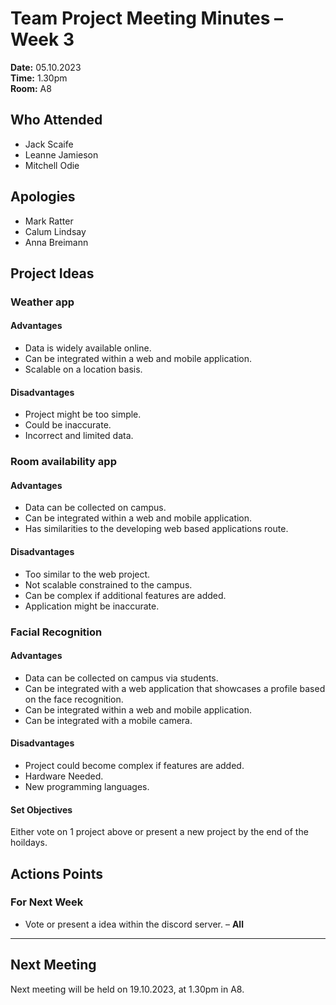 # Team Project Meeting Minutes – Week 3

**Date:** 05.10.2023  
**Time:** 1.30pm  
**Room:** A8  

## Who Attended
- Jack Scaife
- Leanne Jamieson
- Mitchell Odie
## Apologies
- Mark Ratter
- Calum Lindsay
- Anna Breimann

## Project Ideas

### Weather app

#### Advantages

- Data is widely available online.
- Can be integrated within a web and mobile application.
- Scalable on a location basis.

#### Disadvantages

- Project might be too simple.
- Could be inaccurate.
- Incorrect and limited data.

### Room availability app

#### Advantages

- Data can be collected on campus.
- Can be integrated within a web and mobile application.
- Has similarities to the developing web based applications route.

#### Disadvantages

- Too similar to the web project.
- Not scalable constrained to the campus.
- Can be complex if additional features are added.
- Application might be inaccurate.

### Facial Recognition

#### Advantages

- Data can be collected on campus via students.
- Can be integrated with a web application that showcases a profile based on the face recognition.
- Can be integrated within a web and mobile application.
- Can be integrated with a mobile camera.

#### Disadvantages
- Project could become complex if features are added.
- Hardware Needed.
- New programming languages.

#### Set Objectives

Either vote on 1 project above or present a new project by the end of the hoildays.

## Actions Points

### For Next Week

- Vote or present a idea within the discord server. – **All**
---

## Next Meeting

Next meeting will be held on 19.10.2023, at 1.30pm in A8.
